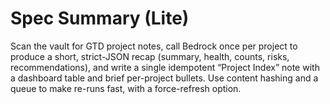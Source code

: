 # Spec Summary (Lite)

Scan the vault for GTD project notes, call Bedrock once per project to produce a short, strict-JSON recap (summary, health, counts, risks, recommendations), and write a single idempotent “Project Index” note with a dashboard table and brief per-project bullets. Use content hashing and a queue to make re-runs fast, with a force-refresh option.

